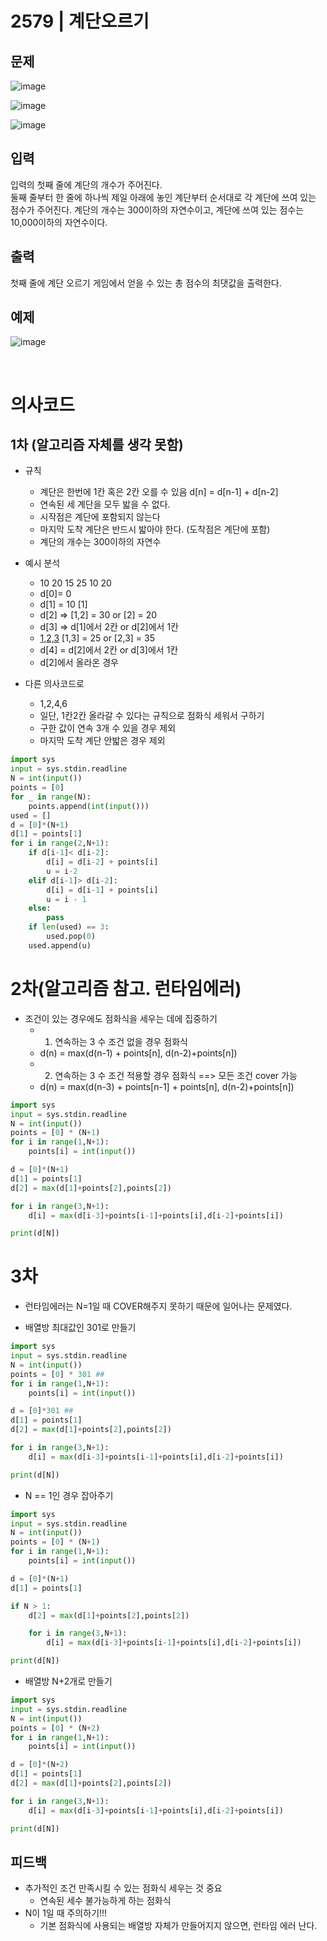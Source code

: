 # 2579 | 계단오르기
## 문제

![image](https://user-images.githubusercontent.com/62331803/95402814-9744d580-094b-11eb-929e-8223ff215a43.png)
<br>

![image](https://user-images.githubusercontent.com/62331803/95402827-a166d400-094b-11eb-83c2-02fe218192ce.png)
<br>

![image](https://user-images.githubusercontent.com/62331803/95402839-a7f54b80-094b-11eb-9e44-1da0e1f358f6.png)

## 입력
입력의 첫째 줄에 계단의 개수가 주어진다.
<br>
둘째 줄부터 한 줄에 하나씩 제일 아래에 놓인 계단부터 순서대로 각 계단에 쓰여 있는 점수가 주어진다. 계단의 개수는 300이하의 자연수이고, 계단에 쓰여 있는 점수는 10,000이하의 자연수이다.

## 출력
첫째 줄에 계단 오르기 게임에서 얻을 수 있는 총 점수의 최댓값을 출력한다.

## 예제

![image](https://user-images.githubusercontent.com/62331803/95402896-ceb38200-094b-11eb-8994-8ca00753c096.png)

<br>

# 의사코드
## 1차 (알고리즘 자체를 생각 못함) 

- 규칙
   - 계단은 한번에 1칸 혹은 2칸 오를 수 있음 d[n] = d[n-1] + d[n-2]
   - 연속된 세 계단을 모두 밟을 수 없다.
   - 시작점은 계단에 포함되지 않는다
   - 마지막 도착 계단은 반드시 밟아야 한다. (도착점은 계단에 포함)
   - 계단의 개수는 300이하의 자연수

- 예시 분석
   - 10 20 15 25 10 20
   - d[0]= 0
   - d[1] = 10 [1]
   - d[2] => [1,2] = 30 or [2] = 20
   - d[3] => d[1]에서 2칸 or d[2]에서 1칸
   - [1,2,3](x) [1,3] = 25 or [2,3] = 35
   - d[4] = d[2]에서 2칸 or d[3]에서 1칸
   - d[2]에서 올라온 경우

- 다른 의사코드로
   - 1,2,4,6
   - 일단, 1칸2칸 올라갈 수 있다는 규칙으로 점화식 세워서 구하기
   - 구한 값이 연속 3개 수 있을 경우 제외
   - 마지막 도착 계단 안밟은 경우 제외

```python
import sys
input = sys.stdin.readline
N = int(input())
points = [0]
for _ in range(N):
    points.append(int(input()))
used = []
d = [0]*(N+1)
d[1] = points[1]
for i in range(2,N+1):
    if d[i-1]< d[i-2]:
        d[i] = d[i-2] + points[i]
        u = i-2
    elif d[i-1]> d[i-2]:
        d[i] = d[i-1] + points[i]
        u = i - 1
    else:
        pass
    if len(used) == 3:
        used.pop(0)
    used.append(u)
```

# 2차(알고리즘 참고. 런타임에러)
- 조건이 있는 경우에도 점화식을 세우는 데에 집중하기
    - 1) 연속하는 3 수 조건 없을 경우 점화식
    - d(n) = max(d(n-1) + points[n], d(n-2)+points[n])
    - 2) 연속하는 3 수 조건 적용할 경우 점화식 ==> 모든 조건 cover 가능
    - d(n) = max(d(n-3) + points[n-1] + points[n], d(n-2)+points[n])

```python
import sys
input = sys.stdin.readline
N = int(input())
points = [0] * (N+1)
for i in range(1,N+1):
    points[i] = int(input())

d = [0]*(N+1)
d[1] = points[1]
d[2] = max(d[1]+points[2],points[2])

for i in range(3,N+1):
    d[i] = max(d[i-3]+points[i-1]+points[i],d[i-2]+points[i])

print(d[N])
```

# 3차
- 런타임에러는 N=1일 때 COVER해주지 못하기 때문에 일어나는 문제였다.

- 배열방 최대값인 301로 만들기
```python
import sys
input = sys.stdin.readline
N = int(input())
points = [0] * 301 ##
for i in range(1,N+1):
    points[i] = int(input())

d = [0]*301 ##
d[1] = points[1]
d[2] = max(d[1]+points[2],points[2])

for i in range(3,N+1):
    d[i] = max(d[i-3]+points[i-1]+points[i],d[i-2]+points[i])

print(d[N])
```

- N == 1인 경우 잡아주기
```python
import sys
input = sys.stdin.readline
N = int(input())
points = [0] * (N+1)
for i in range(1,N+1):
    points[i] = int(input())

d = [0]*(N+1)
d[1] = points[1]

if N > 1:
    d[2] = max(d[1]+points[2],points[2])

    for i in range(3,N+1):
        d[i] = max(d[i-3]+points[i-1]+points[i],d[i-2]+points[i])

print(d[N])

```

- 배열방 N+2개로 만들기
```python
import sys
input = sys.stdin.readline
N = int(input())
points = [0] * (N+2)
for i in range(1,N+1):
    points[i] = int(input())

d = [0]*(N+2)
d[1] = points[1]
d[2] = max(d[1]+points[2],points[2])

for i in range(3,N+1):
    d[i] = max(d[i-3]+points[i-1]+points[i],d[i-2]+points[i])

print(d[N])

```

## 피드백
- 추가적인 조건 만족시킬 수 있는 점화식 세우는 것 중요
    - 연속된 세수 불가능하게 하는 점화식
- N이 1일 때 주의하기!!!
    - 기본 점화식에 사용되는 배열방 자체가 만들어지지 않으면, 런타임 에러 난다.
